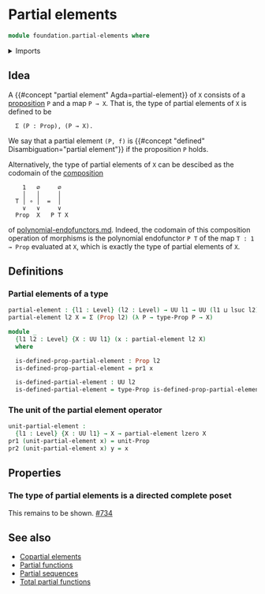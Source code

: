 # Partial elements

```agda
module foundation.partial-elements where
```

<details><summary>Imports</summary>

```agda
open import foundation.dependent-pair-types
open import foundation.unit-type
open import foundation.universe-levels

open import foundation-core.propositions
```

</details>

## Idea

A {{#concept "partial element" Agda=partial-element}} of `X` consists of a
[proposition](foundation-core.propositions.md) `P` and a map `P → X`. That is,
the type of partial elements of `X` is defined to be

```text
  Σ (P : Prop), (P → X).
```

We say that a partial element `(P, f)` is
{{#concept "defined" Disambiguation="partial element"}} if the proposition `P`
holds.

Alternatively, the type of partial elements of `X` can be descibed as the
codomain of the
[composition](species.composition-cauchy-series-species-of-types.md)

```text
    1   ∅     ∅
    │   │     │
  T │ ∘ │  =  │
    ∨   ∨     ∨
  Prop  X   P T X
```

of [polynomial-endofunctors.md](trees.polynomial-endofunctors.md). Indeed, the
codomain of this composition operation of morphisms is the polynomial
endofunctor `P T` of the map `T : 1 → Prop` evaluated at `X`, which is exactly
the type of partial elements of `X`.

## Definitions

### Partial elements of a type

```agda
partial-element : {l1 : Level} (l2 : Level) → UU l1 → UU (l1 ⊔ lsuc l2)
partial-element l2 X = Σ (Prop l2) (λ P → type-Prop P → X)

module _
  {l1 l2 : Level} {X : UU l1} (x : partial-element l2 X)
  where

  is-defined-prop-partial-element : Prop l2
  is-defined-prop-partial-element = pr1 x

  is-defined-partial-element : UU l2
  is-defined-partial-element = type-Prop is-defined-prop-partial-element
```

### The unit of the partial element operator

```agda
unit-partial-element :
  {l1 : Level} {X : UU l1} → X → partial-element lzero X
pr1 (unit-partial-element x) = unit-Prop
pr2 (unit-partial-element x) y = x
```

## Properties

### The type of partial elements is a directed complete poset

This remains to be shown.
[#734](https://github.com/UniMath/agda-unimath/issues/734)

## See also

- [Copartial elements](foundation.copartial-elements.md)
- [Partial functions](foundation.partial-functions.md)
- [Partial sequences](foundation.partial-sequences.md)
- [Total partial functions](foundation.total-partial-functions.md)
